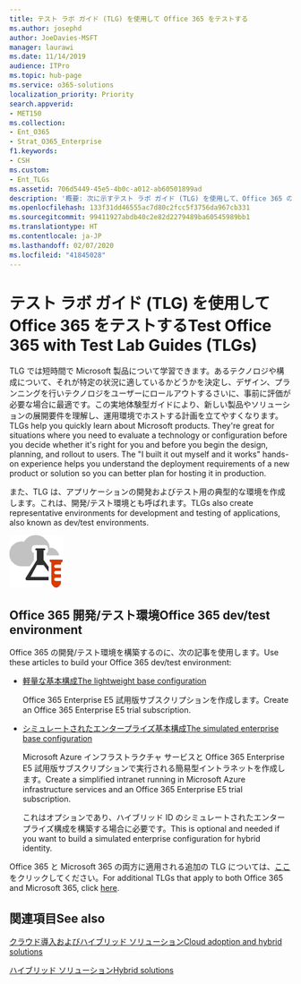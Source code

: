 ```yaml
---
title: テスト ラボ ガイド (TLG) を使用して Office 365 をテストする
ms.author: josephd
author: JoeDavies-MSFT
manager: laurawi
ms.date: 11/14/2019
audience: ITPro
ms.topic: hub-page
ms.service: o365-solutions
localization_priority: Priority
search.appverid:
- MET150
ms.collection:
- Ent_O365
- Strat_O365_Enterprise
f1.keywords:
- CSH
ms.custom:
- Ent_TLGs
ms.assetid: 706d5449-45e5-4b0c-a012-ab60501899ad
description: '概要: 次に示すテスト ラボ ガイド (TLG) を使用して、Office 365 のデモンストレーション、概念実証、または開発/テスト環境をセットアップします。'
ms.openlocfilehash: 133f31dd46555ac7d80c2fcc5f3756da967cb331
ms.sourcegitcommit: 99411927abdb40c2e82d2279489ba60545989bb1
ms.translationtype: HT
ms.contentlocale: ja-JP
ms.lasthandoff: 02/07/2020
ms.locfileid: "41845028"
---
```

# <a name="test-office-365-with-test-lab-guides-tlgs"></a><span data-ttu-id="c51fb-103">テスト ラボ ガイド (TLG) を使用して Office 365 をテストする</span><span class="sxs-lookup"><span data-stu-id="c51fb-103">Test Office 365 with Test Lab Guides (TLGs)</span></span>

<span data-ttu-id="c51fb-p101">TLG では短時間で Microsoft 製品について学習できます。あるテクノロジや構成について、それが特定の状況に適しているかどうかを決定し、デザイン、プランニングを行いテクノロジをユーザーにロールアウトするさいに、事前に評価が必要な場合に最適です。この実地体験型ガイドにより、新しい製品やソリューションの展開要件を理解し、運用環境でホストする計画を立てやすくなります。</span><span class="sxs-lookup"><span data-stu-id="c51fb-p101">TLGs help you quickly learn about Microsoft products. They're great for situations where you need to evaluate a technology or configuration before you decide whether it's right for you and before you begin the design, planning, and rollout to users. The "I built it out myself and it works" hands-on experience helps you understand the deployment requirements of a new product or solution so you can better plan for hosting it in production.</span></span>
  
<span data-ttu-id="c51fb-107">また、TLG は、アプリケーションの開発およびテスト用の典型的な環境を作成します。これは、開発/テスト環境とも呼ばれます。</span><span class="sxs-lookup"><span data-stu-id="c51fb-107">TLGs also create representative environments for development and testing of applications, also known as dev/test environments.</span></span>
  
![Microsoft Cloud のテスト ラボ ガイド](media/24ad0d1b-3274-40fb-972a-b8188b7268d1.png)
  
## <a name="office-365-devtest-environment"></a><span data-ttu-id="c51fb-109">Office 365 開発/テスト環境</span><span class="sxs-lookup"><span data-stu-id="c51fb-109">Office 365 dev/test environment</span></span>

<span data-ttu-id="c51fb-110">Office 365 の開発/テスト環境を構築するのに、次の記事を使用します。</span><span class="sxs-lookup"><span data-stu-id="c51fb-110">Use these articles to build your Office 365 dev/test environment:</span></span>
  
- [<span data-ttu-id="c51fb-111">軽量な基本構成</span><span class="sxs-lookup"><span data-stu-id="c51fb-111">The lightweight base configuration</span></span>](https://docs.microsoft.com/microsoft-365/enterprise/lightweight-base-configuration-microsoft-365-enterprise)
    
    <span data-ttu-id="c51fb-112">Office 365 Enterprise E5 試用版サブスクリプションを作成します。</span><span class="sxs-lookup"><span data-stu-id="c51fb-112">Create an Office 365 Enterprise E5 trial subscription.</span></span>

- [<span data-ttu-id="c51fb-113">シミュレートされたエンタープライズ基本構成</span><span class="sxs-lookup"><span data-stu-id="c51fb-113">The simulated enterprise base configuration</span></span>](https://docs.microsoft.com/microsoft-365/enterprise/simulated-ent-base-configuration-microsoft-365-enterprise)
    
    <span data-ttu-id="c51fb-114">Microsoft Azure インフラストラクチャ サービスと Office 365 Enterprise E5 試用版サブスクリプションで実行される簡易型イントラネットを作成します。</span><span class="sxs-lookup"><span data-stu-id="c51fb-114">Create a simplified intranet running in Microsoft Azure infrastructure services and an Office 365 Enterprise E5 trial subscription.</span></span> 

    <span data-ttu-id="c51fb-115">これはオプションであり、ハイブリッド ID のシミュレートされたエンタープライズ構成を構築する場合に必要です。</span><span class="sxs-lookup"><span data-stu-id="c51fb-115">This is optional and needed if you want to build a simulated enterprise configuration for hybrid identity.</span></span>
    
<span data-ttu-id="c51fb-116">Office 365 と Microsoft 365 の両方に適用される追加の TLG については、[ここ](https://docs.microsoft.com/microsoft-365/enterprise/m365-enterprise-test-lab-guides)をクリックしてください。</span><span class="sxs-lookup"><span data-stu-id="c51fb-116">For additional TLGs that apply to both Office 365 and Microsoft 365, click [here](https://docs.microsoft.com/microsoft-365/enterprise/m365-enterprise-test-lab-guides).</span></span>  
    
## <a name="see-also"></a><span data-ttu-id="c51fb-117">関連項目</span><span class="sxs-lookup"><span data-stu-id="c51fb-117">See also</span></span>

[<span data-ttu-id="c51fb-118">クラウド導入およびハイブリッド ソリューション</span><span class="sxs-lookup"><span data-stu-id="c51fb-118">Cloud adoption and hybrid solutions</span></span>](cloud-adoption-and-hybrid-solutions.md)
  
[<span data-ttu-id="c51fb-119">ハイブリッド ソリューション</span><span class="sxs-lookup"><span data-stu-id="c51fb-119">Hybrid solutions</span></span>](hybrid-solutions.md)
